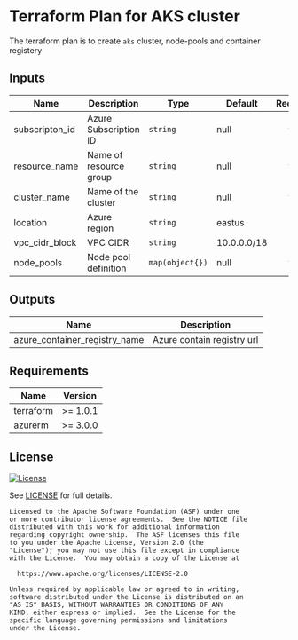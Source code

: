 # Terraform Plan for AKS cluster


The terraform plan is to create `aks` cluster, node-pools and container registery

## Inputs

| Name | Description | Type | Default | Required |
|------|-------------|------|---------|:--------:|
| subscripton\_id| Azure Subscription ID  | `string` | null | yes |
| resource\_name | Name of resource group | `string` | null | yes |
| cluster\_name | Name of the cluster | `string` | null | yes |
| location | Azure region | `string` | eastus | no |
| vpc\_cidr\_block | VPC CIDR | `string` | 10.0.0.0/18 | no |
| node\_pools | Node pool definition | `map(object{})` | null | yes |


## Outputs

| Name | Description |
|------|-------------|
| azure\_container\_registry\_name| Azure contain registry url  |

## Requirements

| Name | Version |
|------|---------|
| terraform | >= 1.0.1 |
| azurerm | >= 3.0.0 |


## License

[![License](https://img.shields.io/github/license/SmartloopAI/tf_aks_cluster
)](https://opensource.org/licenses/Apache-2.0)

See [LICENSE](LICENSE) for full details.

```text
Licensed to the Apache Software Foundation (ASF) under one
or more contributor license agreements.  See the NOTICE file
distributed with this work for additional information
regarding copyright ownership.  The ASF licenses this file
to you under the Apache License, Version 2.0 (the
"License"); you may not use this file except in compliance
with the License.  You may obtain a copy of the License at

  https://www.apache.org/licenses/LICENSE-2.0

Unless required by applicable law or agreed to in writing,
software distributed under the License is distributed on an
"AS IS" BASIS, WITHOUT WARRANTIES OR CONDITIONS OF ANY
KIND, either express or implied.  See the License for the
specific language governing permissions and limitations
under the License.
```
